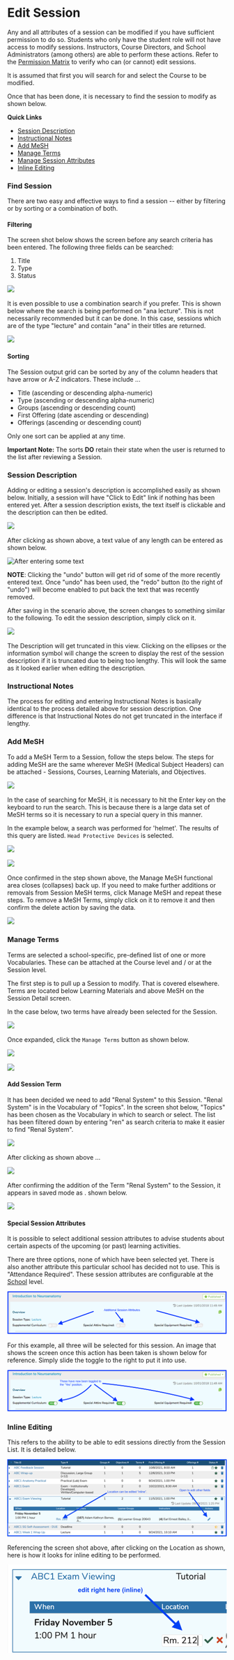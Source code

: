 # Edit Session

Any and all attributes of a session can be modified if you have sufficient permission to do so. Students who only have the student role will not have access to modify sessions. Instructors, Course Directors, and School Administrators (among others) are able to perform these actions.  Refer to the [Permission Matrix](https://docs.google.com/spreadsheets/d/1FbR53C2clvNoWZHMElQRfuJ4jHbZtr5pFl11et0zszY/edit?ts=5ad90141#gid=0) to verify who can (or cannot) edit sessions.

It is assumed that first you will search for and select the Course to be modified.

Once that has been done, it is necessary to find the session to modify as shown below.

**Quick Links**

* [Session Description](https://iliosproject.gitbook.io/ilios-user-guide/courses-and-sessions/sessions/edit-session#session-description)
* [Instructional Notes](https://iliosproject.gitbook.io/ilios-user-guide/courses-and-sessions/sessions/edit-session#instructional-notes)
* [Add MeSH](https://app.gitbook.com/@iliosproject/s/ilios-user-guide/courses-and-sessions/sessions/edit-session#add-mesh)&#x20;
* [Manage Terms](https://iliosproject.gitbook.io/ilios-user-guide/courses-and-sessions/sessions/edit-session#manage-terms)
* [Manage Session Attributes](https://iliosproject.gitbook.io/ilios-user-guide/courses-and-sessions/sessions/edit-session#special-session-attributes)
* [Inline Editing](https://iliosproject.gitbook.io/ilios-user-guide/courses-and-sessions/sessions/edit-session#inline-editing)

### Find Session

There are two easy and effective ways to find a session -- either by filtering or by sorting or a combination of both.

#### Filtering

The screen shot below shows the screen before any search criteria has been entered. The following three fields can be searched:

1. Title
2. Type
3. Status&#x20;

![](../../.gitbook/assets/cs\_rw\_8.png)

It is even possible to use a combination search if you prefer.  This is shown below where the search is being performed on "ana lecture".  This is not necessarily recommended but it can be done.  In this case, sessions which are of the type "lecture" and contain "ana" in their titles are returned.

![](../../.gitbook/assets/cs\_rw\_9.png)

#### Sorting

The Session output grid can be sorted by any of the column headers that have arrow or A-Z indicators. These include ...

* Title (ascending or descending alpha-numeric)
* Type (ascending or descending alpha-numeric)
* Groups (ascending or descending count)
* First Offering (date ascending or descending)
* Offerings (ascending or descending count)

Only one sort can be applied at any time.&#x20;

**Important Note:** The sorts **DO** retain their state when the user is returned to the list after reviewing a Session.

### Session Description

Adding or editing a session's description is accomplished easily as shown below. Initially, a session will have "Click to Edit" link if nothing has been entered yet. After a session description exists, the text itself is clickable and the description can then be edited.

![](../../.gitbook/assets/sess\_update\_2.png)

After clicking as shown above, a text value of any length can be entered as shown below.

![After entering some text](../../.gitbook/assets/sess\_update\_3.png)

**NOTE**: Clicking the "undo" button will get rid of some of the more recently entered text. Once "undo" has been used, the "redo" button (to the right of "undo") will become enabled to put back the text that was recently removed.

After saving in the scenario above, the screen changes to something similar to the following. To edit the session description, simply click on it.

![](../../.gitbook/assets/sess\_update\_4.png)

The Description will get truncated in this view. Clicking on the ellipses or the information symbol will change the screen to display the rest of the session description if it is truncated due to being too lengthy. This will look the same as it looked earlier when editing the description.

### Instructional Notes

The process for editing and entering Instructional Notes is basically identical to the process detailed above for session description. One difference is that Instructional Notes do not get truncated in the interface if lengthy.

### Add MeSH

To add a MeSH Term to a Session, follow the steps below. The steps for adding MeSH are the same wherever MeSH (Medical Subject Headers) can be attached - Sessions, Courses, Learning Materials, and Objectives.

![](../../.gitbook/assets/add\_mesh\_to\_session\_1.jpg)

In the case of searching for MeSH, it is necessary to hit the Enter key on the keyboard to run the search. This is because there is a large data set of MeSH terms so it is necessary to run a special query in this manner.

In the example below, a search was performed for 'helmet'. The results of this query are listed. `Head Protective Devices` is selected.

![](../../.gitbook/assets/add\_mesh\_to\_session\_2.jpg)

![](../../.gitbook/assets/add\_mesh\_to\_session\_3.jpg)

Once confirmed in the step shown above, the Manage MeSH functional area closes (collapses) back up. If you need to make further additions or removals from Session MeSH terms, click Manage MeSH and repeat these steps. To remove a MeSH Terms, simply click on it to remove it and then confirm the delete action by saving the data.

![](../../.gitbook/assets/add\_mesh\_to\_session\_4.jpg)

### Manage Terms

Terms are selected a school-specific, pre-defined list of one or more Vocabularies. These can be attached at the Course level and / or at the Session level.

The first step is to pull up a Session to modify. That is covered elsewhere. Terms are located below Learning Materials and above MeSH on the Session Detail screen.

In the case below, two terms have already been selected for the Session.

![](../../.gitbook/assets/session\_terms\_1.jpg)

Once expanded, click the `Manage Terms` button as shown below.

![](../../.gitbook/assets/session\_terms\_2.jpg)

![](../../.gitbook/assets/mngterms\_rw\_1.png)

#### Add Session Term

It has been decided we need to add "Renal System" to this Session. "Renal System" is in the Vocabulary of "Topics". In the screen shot below, "Topics" has been chosen as the Vocabulary in which to search or select. The list has been filtered down by entering "ren" as search criteria to make it easier to find "Renal System".&#x20;

![](../../.gitbook/assets/mngterms\_rw\_2.png)

After clicking as shown above ...

![](../../.gitbook/assets/mngterms\_rw\_3.png)

After confirming the addition of the Term "Renal System" to the Session, it appears in saved mode as . shown below.

![](../../.gitbook/assets/mngterms\_rw\_4.png)

#### Special Session Attributes&#x20;

It is possible to select additional session attributes to advise students about certain aspects of the upcoming (or past) learning activities.

There are three options, none of which have been selected yet. There is also another attribute this particular school has decided not to use. This is "Attendance Required". These session attributes are configurable at the [School](https://iliosproject.gitbook.io/ilios-user-guide/schools/session-attributes) level.

![](../../.gitbook/assets/specsessattrib1.png)

For this example, all three will be selected for this session. An image that shows the screen once this action has been taken is shown below for reference. Simply slide the toggle to the right to put it into use.

![](../../.gitbook/assets/specsessattrib2.png)

### Inline Editing&#x20;

This refers to the ability to be able to edit sessions directly from the Session List. It is detailed below.

![](../../.gitbook/assets/screen-shot-2021-10-08-at-4.14.21-pm.png)

Referencing the screen shot above, after clicking on the Location as shown, here is how it looks for inline editing to be performed.

![Editing the Location field](<../../.gitbook/assets/Screen Shot 2021-10-29 at 3.18.46 PM.png>)



